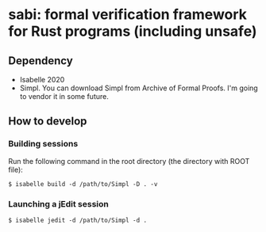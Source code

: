 # sabi: formal verification framework for Rust programs (including unsafe)

## Dependency

* Isabelle 2020
* Simpl. You can download Simpl from Archive of Formal Proofs. I'm going to vendor it in some future.

## How to develop
### Building sessions

Run the following command in the root directory (the directory with ROOT file):
```
$ isabelle build -d /path/to/Simpl -D . -v
```

### Launching a jEdit session
```
$ isabelle jedit -d /path/to/Simpl -d .
```